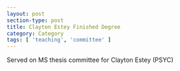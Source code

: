 ```yaml
---
layout: post
section-type: post
title: Clayton Estey Finished Degree
category: Category
tags: [ 'teaching', 'committee' ]
---
```

Served on MS thesis committee for Clayton Estey (PSYC)

